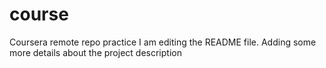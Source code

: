 # course
Coursera remote repo practice
I am editing the README file. Adding some more details about the project description
